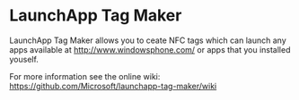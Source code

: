 LaunchApp Tag Maker
===================

LaunchApp Tag Maker allows you to ceate NFC tags which can launch any apps
available at http://www.windowsphone.com/ or apps that you installed youself.

For more information see the online wiki:
https://github.com/Microsoft/launchapp-tag-maker/wiki
